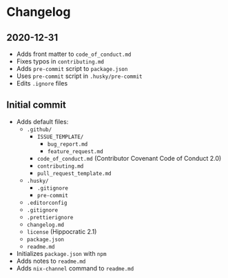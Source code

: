 # Changelog

## 2020-12-31

- Adds front matter to `code_of_conduct.md`
- Fixes typos in `contributing.md`
- Adds `pre-commit` script to `package.json`
- Uses `pre-commit` script in `.husky/pre-commit`
- Edits `.ignore` files

## Initial commit

- Adds default files:
  - `.github/`
    - `ISSUE_TEMPLATE/`
      - `bug_report.md`
      - `feature_request.md`
    - `code_of_conduct.md` (Contributor Covenant Code of Conduct 2.0)
    - `contributing.md`
    - `pull_request_template.md`
  - `.husky/`
    - `.gitignore`
    - `pre-commit`
  - `.editorconfig`
  - `.gitignore`
  - `.prettierignore`
  - `changelog.md`
  - `license` (Hippocratic 2.1)
  - `package.json`
  - `readme.md`
- Initializes `package.json` with `npm`
- Adds notes to `readme.md`
- Adds `nix-channel` command to `readme.md`
